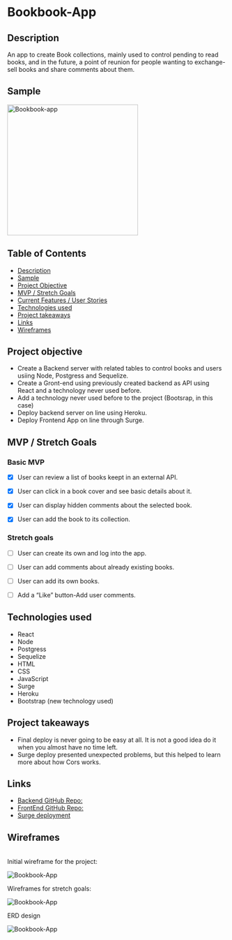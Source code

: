 # Bookbook-App

## Description

An app to create Book collections, mainly used to control pending to read books, and in the future, a point of reunion for people wanting to exchange-sell books and share comments about them.

## Sample

<img src="https://i.imgur.com/YFtTycg.jpg" alt="Bookbook-app" width="300"/>


## Table of Contents

- [Description](#description)
- [Sample](#sample)
- [Project Objective](#project-objective)
- [MVP / Stretch Goals](#mvp-stretch-goals)
- [Current Features / User Stories](#current-features)
- [Technologies used](#technologies-used)
- [Project takeaways](#project-takeaways)
- [Links](#links)
- [Wireframes](#wireframes)


## Project objective

- Create a Backend server with related tables to control books and users usiing Node, Postgress and Sequelize.
- Create a Gront-end using previously created backend as API using React and a technology never used before.
- Add a technology never used before to the project (Bootsrap, in this case)
- Deploy backend server on line using Heroku.
- Deploy Frontend App on line through Surge.


## MVP / Stretch Goals

### Basic MVP

- [X] User can review a list of books keept in an external API.
- [X] User can click in a book cover and see basic details about it.
- [X] User can display hidden comments about the selected book.
- [X] User can add the book to its collection.


### Stretch goals

- [ ] User can create its own and log into the app.
- [ ] User can add comments about already existing books.
- [ ] User can add its own books.
- [ ] Add a “Like” button-Add user comments.


## Technologies used

* React
* Node
* Postgress
* Sequelize
* HTML
* CSS
* JavaScript
* Surge
* Heroku
* Bootstrap (new technology used)


## Project takeaways

* Final deploy is never going to be easy at all. It is not a good idea do it when you almost have no time left.
* Surge deploy presented unexpected problems, but this helped to learn more about how Cors works.


## Links

* [Backend GitHub Repo:](https://github.com/lfrex/bookbook_app_backend)
* [FrontEnd GitHub Repo:](https://github.com/lfrex/bookbook_app_frontend)    
* [Surge deployment](http://bookbook-app.surge.sh/)


## Wireframes
<br>
Initial wireframe for the project:

![Bookbook-App](https://i.imgur.com/i0k6aRa.jpg "Wireframe")

Wireframes for stretch goals:

![Bookbook-App](https://i.imgur.com/LzntJbX.jpg "Wireframe")

ERD design

![Bookbook-App](https://i.imgur.com/8j5Cwgf.jpg "Wireframe")

